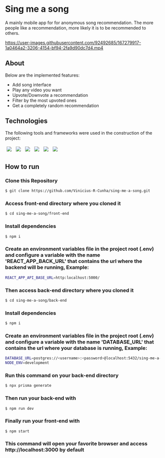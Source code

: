 # Sing me a song

A mainly mobile app for for anonymous song recommendation. The more people like a recommendation, more likely it is to be recommended to others.

https://user-images.githubusercontent.com/92492685/167279917-1a0464a2-3206-4154-bf94-2fa9d90dc7d4.mp4

## About

Below are the implemented features:

-   Add song interface
-   Play any video you want
-   Upvote/Downvote a recommendation
-   Filter by the most upvoted ones
-   Get a completely random recommendation

## Technologies

The following tools and frameworks were used in the construction of the project:<br>

<p>
  <img style='margin: 5px;' src='https://img.shields.io/badge/axios%20-%2320232a.svg?&style=for-the-badge&color=informational'>
  <img style='margin: 5px;' src="https://img.shields.io/badge/react-app%20-%2320232a.svg?&style=for-the-badge&color=60ddf9&logo=react&logoColor=%2361DAFB"/>
  <img style='margin: 5px;' src="https://img.shields.io/badge/react_route%20-%2320232a.svg?&style=for-the-badge&logo=react&logoColor=%2361DAFB"/>
  <img style='margin: 5px;' src='https://img.shields.io/badge/styled-components%20-%2320232a.svg?&style=for-the-badge&color=b8679e&logo=styled-components&logoColor=%3a3a3a'>
  <img style='margin: 5px;' src='https://img.shields.io/badge/nodejs%20-%2320232a.svg?&style=for-the-badge&color=blue&logo=javascript&logoColor=%2361DAFB%27'>
  <img style='margin: 5px;' src='https://img.shields.io/badge/express%20-%2320232a.svg?&style=for-the-badge&color=green&logo=express&logoColor=%2361DAFB%27'>
</p>

## How to run

### Clone this Repository

```bash
$ git clone https://github.com/Vinicius-R-Cunha/sing-me-a-song.git
```

### Access front-end directory where you cloned it

```bash
$ cd sing-me-a-song/front-end
```

### Install dependencies

```bash
$ npm i
```

### Create an environment variables file in the project root (.env) and configure a variable with the name 'REACT_APP_BACK_URL' that contains the url where the backend will be running, Example:

```bash
REACT_APP_API_BASE_URL=http:localhost:5000/
```

### Then access back-end directory where you cloned it

```bash
$ cd sing-me-a-song/back-end
```

### Install dependencies

```bash
$ npm i
```

### Create an environment variables file in the project root (.env) and configure a variable with the name 'DATABASE_URL' that contains the url where your database is running, Example:

```bash
DATABASE_URL=postgres://<username>:<password>@localhost:5432/sing-me-a-song/
NODE_ENV=development
```

### Run this command on your back-end directory

```bash
$ npx prisma generate
```

### Then run your back-end with

```bash
$ npm run dev
```

### Finally run your front-end with

```bash
$ npm start
```

### This command will open your favorite browser and access http://localhost:3000 by default
